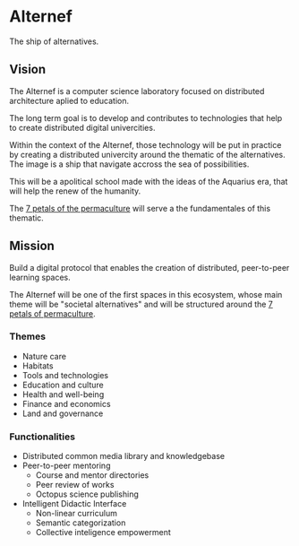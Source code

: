 # Alternef

The ship of alternatives.

## Vision

The Alternef is a computer science laboratory focused on distributed architecture aplied to education.

The long term goal is to develop and contributes to technologies that help to create distributed digital univercities.

Within the context of the Alternef, those technology will be put in practice by creating a distributed univercity around the thematic of the alternatives. The image is a ship that navigate accross the sea of possibilities.

This will be a apolitical school made with the ideas of the Aquarius era, that will help the renew of the humanity.

The [7 petals of the permaculture](https://permacultureprinciples.com) will serve a the fundamentales of this thematic.

## Mission

Build a digital protocol that enables the creation of distributed, peer-to-peer learning spaces.

The Alternef will be one of the first spaces in this ecosystem, whose main theme will be "societal alternatives" and will be structured around the [7 petals of permaculture](https://permacultureprinciples.com/fr/).

### Themes
- Nature care
- Habitats
- Tools and technologies
- Education and culture
- Health and well-being
- Finance and economics
- Land and governance

### Functionalities
- Distributed common media library and knowledgebase
- Peer-to-peer mentoring
    - Course and mentor directories
    - Peer review of works
    - Octopus science publishing
- Intelligent Didactic Interface
    - Non-linear curriculum
    - Semantic categorization
    - Collective inteligence empowerment
